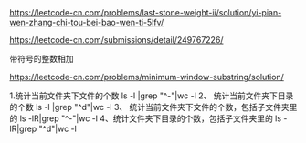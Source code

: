 ##

https://leetcode-cn.com/problems/last-stone-weight-ii/solution/yi-pian-wen-zhang-chi-tou-bei-bao-wen-ti-5lfv/

https://leetcode-cn.com/submissions/detail/249767226/

带符号的整数相加

https://leetcode-cn.com/problems/minimum-window-substring/solution/

1.统计当前文件夹下文件的个数
ls -l |grep "^-"|wc -l
2、 统计当前文件夹下目录的个数
ls -l |grep "^d"|wc -l
3、 统计当前文件夹下文件的个数，包括子文件夹里的
ls -lR|grep "^-"|wc -l
4、统计文件夹下目录的个数，包括子文件夹里的
ls -lR|grep "^d"|wc -l
